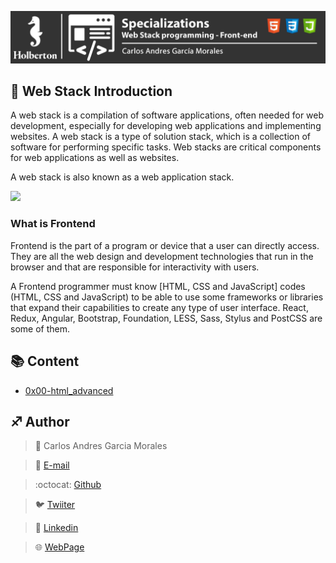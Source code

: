 ![](Top.png)


## :orange_book: Web Stack Introduction

A web stack is a compilation of software applications, often needed for web development, especially for developing web applications and implementing websites. A web stack is a type of solution stack, which is a collection of software for performing specific tasks. Web stacks are critical components for web applications as well as websites.

A web stack is also known as a web application stack.

![](https://holbertonintranet.s3.amazonaws.com/uploads/medias/2020/4/4dec2ba9d84a0a55355b1c1e2de4c57854a2d35a.png?X-Amz-Algorithm=AWS4-HMAC-SHA256&X-Amz-Credential=AKIARDDGGGOUWMNL5ANN%2F20200713%2Fus-east-1%2Fs3%2Faws4_request&X-Amz-Date=20200713T124157Z&X-Amz-Expires=86400&X-Amz-SignedHeaders=host&X-Amz-Signature=c9138ec5f928d51a96437632c66a396539b39a67cb89628910c4a1c275abb98a)

### What is Frontend

Frontend is the part of a program or device that a user can directly access. They are all the web design and development technologies that run in the browser and that are responsible for interactivity with users.

A Frontend programmer must know [HTML, CSS and JavaScript] codes (HTML, CSS and JavaScript) to be able to use some frameworks or libraries that expand their capabilities to create any type of user interface. React, Redux, Angular, Bootstrap, Foundation, LESS, Sass, Stylus and PostCSS are some of them.


## :books: Content

- [0x00-html_advanced](/0x00-html_advanced)


## :sagittarius: Author

> :man: Carlos Andres Garcia Morales

> :e-mail: [E-mail](agzsoftsi@gmail.com)

> :octocat: [Github](https://github.com/agzsoftsi)

> :bird: [Twiiter](https://twitter.com/karlgarmor)

> :blue_book: [Linkedin](https://twitter.com/karlgarmor)

> :globe_with_meridians: [WebPage](https://www.agzsoftsi.tech/)
